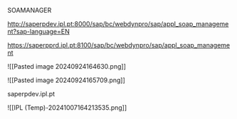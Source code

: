 
SOAMANAGER

http://saperpdev.ipl.pt:8000/sap/bc/webdynpro/sap/appl_soap_management?sap-language=EN



https://saperpprd.ipl.pt:8100/sap/bc/webdynpro/sap/appl_soap_management


![[Pasted image 20240924164630.png]]

![[Pasted image 20240924165709.png]]

saperpdev.ipl.pt

![[IPL (Temp)-20241007164213535.png]]